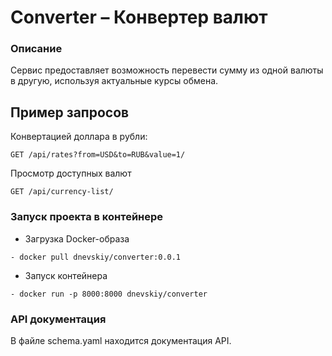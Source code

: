 # Converter – Конвертер валют
### Описание
Сервис предоставляет возможность перевести сумму из одной валюты в другую, используя актуальные курсы обмена.

## Пример запросов
Конвертацией доллара в рубли:
```
GET /api/rates?from=USD&to=RUB&value=1/
```
Просмотр доступных валют
```
GET /api/currency-list/
```

### Запуск проекта в контейнере
- Загрузка Docker-образа
```
- docker pull dnevskiy/converter:0.0.1
```
- Запуск контейнера
```
- docker run -p 8000:8000 dnevskiy/converter
```
### API документация
В файле schema.yaml находится документация API.
